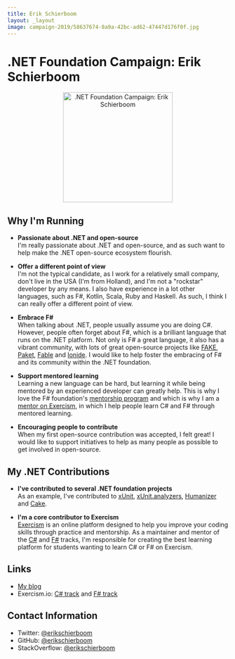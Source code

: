 ```yaml
---
title: Erik Schierboom
layout: _layout
image: campaign-2019/58637674-8a9a-42bc-ad62-47447d176f0f.jpg
---
```


# .NET Foundation Campaign: Erik Schierboom

<div align="center">
  <img src="campaign-2019/58637674-8a9a-42bc-ad62-47447d176f0f.jpg" alt=".NET Foundation Campaign: Erik Schierboom" width="250" />
</div>

## Why I'm Running
* **Passionate about .NET and open-source**  
I'm really passionate about .NET and open-source, and as such want to help make the .NET open-source ecosystem flourish.

* **Offer a different point of view**  
 I'm not the typical candidate, as I work for a relatively small company, don't live in the USA (I'm from Holland), and I'm not a "rockstar" developer by any means.  I also have experience in a lot other languages, such as F#, Kotlin, Scala, Ruby and Haskell. As such, I think I can really offer a different point of view.

* **Embrace F#**  
When talking about .NET, people usually assume you are doing C#. However, people often forget about F#, which is a brilliant language that runs on the .NET platform. Not only is F# a great language, it also has a vibrant community, with lots of great open-source projects like [FAKE](https://fake.build/), [Paket](https://fsprojects.github.io/Paket/), [Fable](https://fable.io/) and [Ionide](http://ionide.io/). I would like to help foster the embracing of F# and its community within the .NET foundation.

* **Support mentored learning**  
Learning a new language can be hard, but learning it while being mentored by an experienced developer can greatly help. This is why I love  the F# foundation's [mentorship program](https://fsharp.org/mentorship/index.html) and which is why I am a [mentor on Exercism](https://exercism.io/profiles/ErikSchierboom), in which I help people learn C# and F# through mentored learning.

* **Encouraging people to contribute**  
When my first open-source contribution was accepted, I felt great! I would like to support initiatives to help as many people as possible to get involved in open-source.

## My .NET Contributions

* **I've contributed to several .NET foundation projects**  
  As an example, I've contributed to [xUnit](https://github.com/xunit/xunit/commits?author=ErikSchierboom), [xUnit.analyzers](https://github.com/xunit/xunit.analyzers/commits?author=ErikSchierboom), [Humanizer](https://github.com/Humanizr/Humanizer/commits?author=ErikSchierboom) and [Cake](https://github.com/cake-build/cake/commits?author=ErikSchierboom).
  
* **I'm a core contributor to Exercism**    
  [Exercism](https://exercism.io) is an online platform designed to help you improve your coding skills through practice and mentorship. As a maintainer and mentor of the [C#](https://github.com/exercism/csharp/commits?author=ErikSchierboom) and [F#](https://github.com/exercism/fsharp/commits?author=ErikSchierboom) tracks, I'm responsible for creating the best learning platform for students wanting to learn C# or F# on Exercism.

## Links
* [My blog](https://www.erikschierboom.com)
* Exercism.io: [C# track](https://exercism.io/tracks/csharp) and [F# track](https://exercism.io/tracks/fsharp)

## Contact Information
* Twitter: [@erikschierboom](https://twitter.com/erikschierboom)
* GitHub: [@erikschierboom](https://github.com/erikschierboom)
* StackOverflow: [@erikschierboom](https://stackoverflow.com/users/2071395/erik-schierboom)
